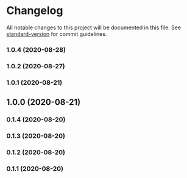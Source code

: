 # Changelog

All notable changes to this project will be documented in this file. See [standard-version](https://github.com/conventional-changelog/standard-version) for commit guidelines.

### 1.0.4 (2020-08-28)



### 1.0.2 (2020-08-27)



### 1.0.1 (2020-08-21)



## 1.0.0 (2020-08-21)



### 0.1.4 (2020-08-20)



### 0.1.3 (2020-08-20)



### 0.1.2 (2020-08-20)



### 0.1.1 (2020-08-20)
